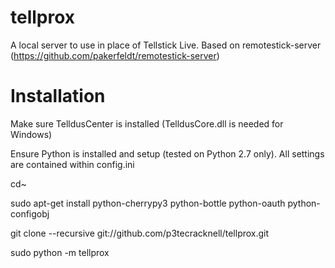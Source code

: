 tellprox
========

A local server to use in place of Tellstick Live. Based on remotestick-server (https://github.com/pakerfeldt/remotestick-server)


Installation
============

Make sure TelldusCenter is installed (TelldusCore.dll is needed for Windows)

Ensure Python is installed and setup (tested on Python 2.7 only).
All settings are contained within config.ini

cd~

sudo apt-get install python-cherrypy3 python-bottle python-oauth python-configobj

git clone --recursive git://github.com/p3tecracknell/tellprox.git

sudo python -m tellprox
